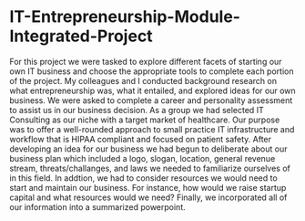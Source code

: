 # IT-Entrepreneurship-Module-Integrated-Project

For this project we were tasked to explore different facets of starting our own IT business and choose the appropriate tools to complete each 
portion of the project. My colleagues and I conducted background research on what entrepreneurship was, what it entailed, and explored 
ideas for our own business. We were asked to complete a career and personality assessment to assist us in our business decision. As a group we had selected IT Consulting as our niche with a target market of healthcare.  Our purpose was to offer a well-rounded approach to small practice IT infrastructure and workflow that is HIPAA compliant and focused on patient safety.  After developing an idea for our business we had begun to deliberate about our business plan which included a logo, slogan, location, general revenue stream, threats/challanges, and laws we needed to familiarize ourselves of in this field. In addtion, we had to consider resources we would need to start and maintain our business. For instance, how would we raise startup capital and what resources would we need? Finally, we incorporated all of our information into a summarized powerpoint. 
